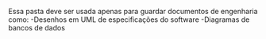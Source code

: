 Essa pasta deve ser usada apenas para guardar documentos de engenharia como:
 -Desenhos em UML de especificações do software
 -Diagramas de bancos de dados 
